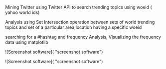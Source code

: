 Mining Twitter using Twitter API
to search trending topics using woeid ( yahoo world ids)

Analysis using Set Intersection operation between sets of world trending topics and set of a particular area,location having a specific woeid

searching for a #hashtag and frequency Analysis, Visualizing the frequency data using matplotlib

![Screenshot software]( "screenshot software")

![Screenshot software]( "screenshot software")
